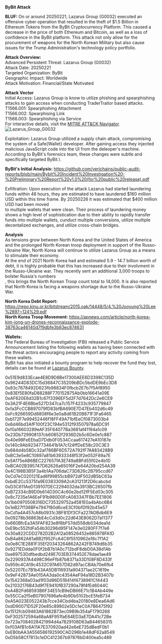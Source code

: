 **ByBit Attack**

**BLUF:** On or around 20250221, Lazarus Group (G0032) executed an offensive cyber operation that resulted in the theft of $1.5 Billion in Ethereum Tokens from the ByBit Cryptocurrency Platform. This caused a decrease in the price of both Ethereum and Bitcoin,
as well as a loss of confidence in the ByBit platform. This attack not only allow for the procurement of weapons for the North Korean Military but also cause issues for the Trump Administration's technology policy portfolio. 

**Attack Overview:**\
Advanced Persistent Threat: Lazarus Group (G0032)\
Attack Date: 20250221\
Targeted Organization: ByBit\
Geographic Impact: Worldwide\
Attack Motivation: Financial/State Motivated

**Attack Vector**\
Initial Access: Lazarus Group is know to utilize phishing and spearphishing attacks to gain access when conducting TraderTraitor based attacks.\
    T1566.001: Spearphishing Attachment\
    T1566.002: Spearphising Link\
    T1566.003: Spearphishing via Service\
For interactive details, visit the [MITRE ATT&CK Navigator](https://mitre-attack.github.io/attack-navigator/#layerURL=https://attack.mitre.org/groups/G0032/G0032-enterprise-layer.json).
![Lazarus_Group_G0032](https://github.com/user-attachments/assets/e88ee4f6-f8d1-492f-96e4-63a59f723323)

Exploitation: Lazarus Group utilized a supply chain attack, compromising the system of a Safe{Wallet} developer. After gaining access they injected malicious JavaScript code into the UI from the deleoper's machine.
According to ByBit's forensics team, these changes were subtle and specifically targeted ByBit.\

**ByBit's Initial Analysis:** https://github.com/verichains/public-audit-reports/blob/main/Bybit%20Incident%20Investigation%20-%20Preliminary%20Report%20v1.0%20(for%20public%20release).pdf

Exfiltration: Upon execution of the attack Lazarus had started laundering funds within 48 hours, they are estimated to have laundered $160 million USD within this time frame. By 20250226 it was estimated that $400 million USD had been moved\
to multiple wallets that were clean. Their process of laundering money shows a high level of sophistication due to their ability to rapidly transfer funds into multiple wallets, cunduct multiple conversions, utilize multiple decentalized exchanges, and utilize cross-chain bridges.

**Analysis**\
As tensions grow between North Korea and the United States of America and the prolonged North Korean troop deployment in support of the Russo-Ukraine War, North Korea will continue to utilize Lazarus Group as a means to stimulate their economy.\
At the end of 2021 North Korea had and estimated 5.9 - 14.7 billion worth of debt, it is highly probable that this has increased due to their involvment in the Russo-Ukraine war. They recently sent an additional 3,000 troops to bolster Russia's numbers\
, this brings the North Korean Troop count total to 14,000. It is also reported that North Korea is facing a weapons shortage due to the Russo-Ukraine War.

**North Korea Debt Report:** https://repo.kinu.or.kr/bitstream/2015.oak/14448/5/4.%20Jooyung%20Lee%2897~124%29.pdf \
**North Korea Troop Movement:** https://apnews.com/article/north-korea-kim-jong-un-drones-reconnaissance-explode-38763ca46140d7f9dbfe3b83ec874631

**Wallets:**\
The Federal Bureau of Investigation (FBI) released a Public Service Announcement listing the following wallets as having been connected with the threat actors encouraging people to report any activity coming from these wallets.\
ByBit has also initiated a bounty program to help recover the fund they lost, details can be found at [Lazarus Bounty](https://www.lazarusbounty.com/en/).

0x51E9d833Ecae4E8D9D8Be17300AEE6D3398C135D\
0x96244D83DC15d36847C35209bBDc5bdDE9bEc3D8\
0x83c7678492D623fb98834F0fbcb2E7b7f5Af8950\
0x83Ef5E80faD88288F770152875Ab0bb16641a09E\
0xAF620E6d32B1c67f3396EF5d2F7d7642Dc2e6CE9\
0x3A21F4E6Bbe527D347ca7c157F4233c935779847\
0xfa3FcCCB897079fD83bfBA690E7D47Eb402d6c49\
0xFc926659Dd8808f6e3e0a8d61B20B871F3Fa6465\
0xb172F7e99452446f18FF49A71bfEeCf0873003b4\
0x6d46bd3AfF100f23C194e5312f93507978a6DC91\
0xf0a16603289eAF35F64077Ba3681af41194a1c09\
0x23Db729908137cb60852f2936D2b5c6De0e1c887\
0x40e98FeEEbaD7Ddb0F0534Ccaa617427eA10187e\
0x140c9Ab92347734641b1A7c124ffDeE58c20C3E3\
0x684d4b58Dc32af786BF6D572A792fF7A883428B9\
0xBC3e5e8C10897a81b63933348f53f2e052F89a7E\
0x5Af75eAB6BEC227657fA3E749a8BFd55f02e4b1D\
0xBCA02B395747D62626a65016F2e64A20bd254A39\
0x4C198B3B5F3a4b1Aa706daC73D826c2B795ccd67\
0xCd7eC020121Ead6f99855cbB972dF502dB5bC63a\
0xbdE2Cc5375fa9E0383309A2cA31213f2D6cabcbd\
0xD3C611AeD139107DEC2294032da3913BC26507fb\
0xB72334cB9D0b614D30C4c60e2bd12fF5Ed03c305\
0x8c7235e1A6EeF91b980D0FcA083347FBb7EE1806\
0x1bb0970508316DC735329752a4581E0a4bAbc6B4\
0x1eB27f136BFe7947f80d6ceE3Cf0bfDf92b45e57\
0xCd1a4A457cA8b0931c3BF81Df3CFa227ADBdb6E9\
0x09278b36863bE4cCd3d0c22d643E8062D7a11377\
0x660BfcEa3A5FAF823e8f8bF57dd558db034dea1d\
0xE9bc552fdFa54b30296d95F147e3e0280FF7f7e6\
0x30a822CDD2782D2B2A12a08526452e885978FA1D\
0xB4a862A81aBB2f952FcA4C6f5510962e18c7f1A2\
0x0e8C1E2881F35Ef20343264862A242FB749d6b35\
0x9271EDdda0F0f2bB7b1A0c712bdF8dbD0A38d1Ab\
0xe69753Ddfbedbd249E703EB374452E78dae1ae49\
0x2290937A4498C96eFfb87b8371a33D108F8D433f\
0x959c4CA19c4532C97A657D82d97acCBAb70e6fb4\
0x52207Ec7B1b43AA5DB116931a904371ae2C1619e\
0x9eF42873Ae015AA3da0c4354AeF94a18D2B3407b\
0x1542368a03ad1f03d96D51B414f4738961Cf4443\
0x21032176B43d9f7E9410fB37290a78f4fEd6044C\
0xA4B2Fd68593B6F34E51cB9eDB66E71c1B4Ab449e\
0x55CCa2f5eB07907696afe4b9Db5102bcE5feB734\
0xA5A023E052243b7cce34Cbd4ba20180e8Dea6Ad6\
0xdD90071D52F20e85c89802e5Dc1eC0A7B6475f92\
0x1512fcb09463A61862B73ec09B9b354aF1790268\
0xF302572594a68aA8F951faE64ED3aE7DA41c72Be\
0x723a7084028421994d4a7829108D63aB44658315\
0xf03AfB1c6A11A7E370920ad42e6eE735dBedF0b1\
0xEB0bAA3A556586192590CAD296b1e48dF62a8549\
0xD5b58Cf7813c1eDC412367b97876bD400ea5c489
